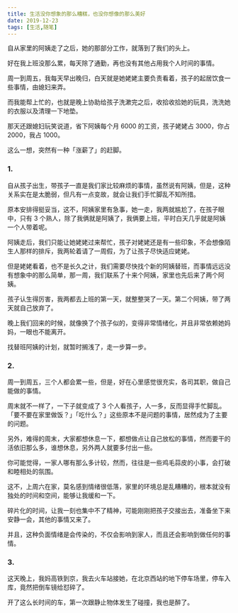```yaml
---
title: 生活没你想象的那么糟糕，也没你想像的那么美好
date: 2019-12-23
tags: [生活,随笔]
---
```


自从家里的阿姨走了之后，她的那部分工作，就落到了我们的头上。

好在我上班没那么累，每天除了通勤，再也没有其他占用我个人时间的事情。

周一到周五，我每天早出晚归，白天就是她姥姥主要负责看着，孩子的起居饮食一些事情，由媳妇来弄。

而我能帮上忙的，也就是晚上协助给孩子洗漱完之后，收拾收拾她的玩具，洗洗她的衣服以及清理一下地垫。

那天还跟媳妇玩笑说道，省下阿姨每个月 6000 的工资，孩子姥姥占 3000，你占 2000，我占 1000。

这么一想，突然有一种「涨薪了」的赶脚。

### 1. 

自从孩子出生，带孩子一直是我们家比较麻烦的事情，虽然说有阿姨，但是，这种关系实在是太脆弱，但凡有一点变故，就会让我们手忙脚乱不知所措。

原本安排得挺妥当，这不，阿姨家里有急事，她一走，我两就尴尬了，在孩子眼中，只有 3 个熟人，除了我俩就是阿姨了，我俩要上班，平时白天几乎就是阿姨一个人带着呢。

阿姨走后，我们只能让她姥姥过来帮忙，孩子对姥姥还是有一些印象，不会想像陌生人那样的排斥，我两轮着请了一周假，为了让孩子尽快适应姥姥。

但是姥姥看着，也不是长久之计，我们需要尽快找个新的阿姨替班，而事情远远没有想象中的那么简单，那一周，我们联系了十来个阿姨，家里也先后来了两个阿姨。

孩子认生得厉害，我两都去上班的第一天，就整整哭了一天。第二个阿姨，带了两天就自己放弃了。

晚上我们回来的时候，就像换了个孩子似的，变得非常情绪化，并且非常依赖她妈妈，一眼也不能离开。

找替班阿姨的计划，就暂时搁浅了，走一步算一步。

### 2.

周一到周五，三个人都会累一些，但是，好在心里感觉很充实，各司其职，做自己能做的事情。

周末就不一样了，一下子就变成了 3 个人看孩子，人一多，反而显得手忙脚乱。「要不要在家里做饭？」「吃什么？」这些原本不是问题的事情，居然成为了主要的问题。

另外，难得的周末，大家都想休息一下，都想做点让自己放松的事情，然而要干的活依旧那么多，谁想休息，另外两人就要多付出一些。

你可能觉得，一家人哪有那么多计较，然而，往往是一些鸡毛蒜皮的小事，会打破和睦相处的氛围。

这不，上周六在家，莫名感到情绪很低落，家里的环境总是乱糟糟的，根本就没有独处的时间和空间，能够让我缓和一下。

碎片化的时间，让我一刻也集中不了精神，可能刚刚把孩子交接出去，准备坐下来安静一会，其他的事情又来了。

并且，这种负面情绪是会传染的，不仅会影响到家人，而且还会影响到做任何的事情。

### 3. 

这天晚上，我妈高铁到京，我去火车站接她，在北京西站的地下停车场里，停车入库，竟然把倒车镜给怼碎了。

开了这么长时间的车，第一次跟静止物体发生了碰撞，我也是醉了。

